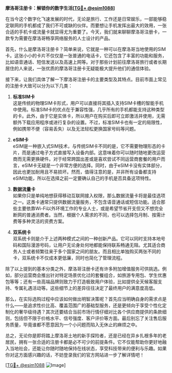 **摩洛哥注册卡：解锁你的数字生活[[TG💪+ @esim1088](https://t.me/s/esim1088)]**

在当今这个数字化飞速发展的时代，无论是旅行、工作还是日常娱乐，一部能够稳定联网的手机都成了我们不可或缺的伙伴。而要想让手机发挥出最大的效用，一张合适的手机卡或流量卡就显得尤为重要了。今天，我们就来聊聊摩洛哥注册卡，一款专为需要在摩洛哥畅享网络服务的人士设计的产品。

首先，什么是摩洛哥注册卡？简单来说，它就是一种可以在摩洛哥当地使用的SIM卡。这张小小的卡片不仅仅是一张普通的电话卡，它还包含了丰富的功能和服务，比如语音通话、短信发送以及高速上网等。对于那些计划前往摩洛哥旅行或者长期居住的人来说，一张优质的摩洛哥注册卡无疑能极大提升他们的通信体验。

接下来，让我们具体了解一下摩洛哥注册卡的主要类型及其特点。目前市面上常见的注册卡大致可以分为以下几类：

1. **标准SIM卡**  
   这是传统的物理SIM卡形式，用户可以直接将其插入支持SIM卡槽的智能手机中使用。标准SIM卡的优点在于兼容性强，几乎所有的手机都能支持这种类型的卡。此外，由于它是实体卡，所以用户在购买后即可立即激活并使用，无需额外下载应用程序或进行复杂的设置。不过，标准SIM卡也有一定的局限性，例如携带不便（容易丢失）以及无法轻松更换国家号码等问题。

2. **eSIM卡**  
   eSIM是一种嵌入式SIM技术，与传统SIM卡不同的是，它不需要物理形态的卡片，而是通过电子方式直接写入设备内部。这意味着你可以随时随地更改运营商而无需更换硬件。对于经常跨国出差或是喜欢尝试不同运营商套餐的用户而言，eSIM卡无疑是一个非常方便的选择。同时，由于eSIM卡没有实体部分，因此也更加耐用且不易损坏。然而，值得注意的是，并非所有设备都支持eSIM功能，所以在选择之前一定要确认自己的手机是否具备这项特性。

3. **数据流量卡**  
   如果你只是单纯地想获得移动互联网接入权限，那么数据流量卡将是最佳选项之一。这类卡通常只提供数据流量服务，不包含语音通话或短信功能。适合那些主要依靠Wi-Fi以外环境工作的专业人士，或是希望节省开支但又不想完全断网的普通消费者。当然，根据个人需求的不同，也可以选择包月制、按需计费等多种灵活的资费方案。

4. **双系统卡**  
   双系统卡则是介于上述两种模式之间的一种创新产品。它可以同时支持本地号码和国际漫游号码，让用户无论身处何地都能保持联系畅通无阻。尤其适合商务人士或者频繁往来于多个国家之间的朋友。而且相比单独购买两张不同的卡，双系统卡不仅成本更低廉，同时也简化了管理流程。

除了以上提到的基本分类之外，摩洛哥注册卡还有许多附加增值服务可供挑选。例如，部分运营商会推出针对特定场景优化过的套餐组合，如旅游专用包、学生优惠包等等；还有一些高端品牌则致力于打造极致用户体验，比如提供全天候客服支持、专属礼遇活动等。这些细节上的差异往往决定了最终用户的满意度高低。

那么，在实际选购过程中应该如何做出明智决策呢？首先应当明确自身的需求点是什么——是追求性价比高、覆盖范围广的基础型服务，还是更倾向于享受个性化定制化的奢华级待遇？其次还要结合当前市场行情仔细对比各个供应商提供的条款细则，包括但不限于价格水平、信号强度、客户评价等方面。最后别忘了关注售后服务质量，毕竟谁都不愿意因为一个小问题而陷入无休止的麻烦之中。

总之，无论你是即将踏上摩洛哥土地的新手探险者，还是已经在异乡扎根多年的老居民，拥有一张合适的注册卡都是必不可少的前提条件。它不仅能帮助你更好地融入当地社会，还能让你随时随地保持在线状态，享受科技带来的便利与乐趣。如果你对这方面感兴趣的话，不妨登录我们的官方网站进一步了解详情吧！

[[TG💪+ @esim1088](https://t.me/s/esim1088) ![Image](https://i.postimg.cc/4NQfJmqS/Snipaste-2025-05-13-00-14-12.png)]